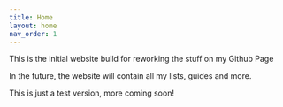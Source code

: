 ```yaml
---
title: Home
layout: home
nav_order: 1
---
```


This is the initial website build for reworking the stuff on my Github Page

In the future, the website will contain all my lists, guides and more.

This is just a test version, more coming soon!
